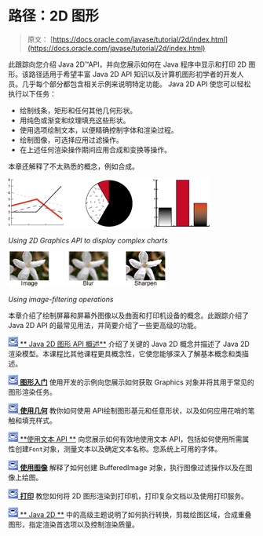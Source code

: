 # 路径：2D 图​​形

> 原文： [https://docs.oracle.com/javase/tutorial/2d/index.html](https://docs.oracle.com/javase/tutorial/2d/index.html)

此跟踪向您介绍 Java 2D™API，并向您展示如何在 Java 程序中显示和打印 2D 图形。该路径适用于希望丰富 Java 2D API 知识以及计算机图形初学者的开发人员。几乎每个部分都包含相关示例来说明特定功能。 Java 2D API 使您可以轻松执行以下任务：

*   绘制线条，矩形和任何其他几何形状。
*   用纯色或渐变和纹理填充这些形状。
*   使用选项绘制文本，以便精确控制字体和渲染过程。
*   绘制图像，可选择应用过滤操作。
*   在上述任何渲染操作期间应用合成和变换等操作。

本章还解释了不太熟悉的概念，例如合成。

![This figure represents different graphics capabilities](img/ab6f113705b0de1a82a47b489c340e34.jpg)

_Using 2D Graphics API to display complex charts_

![This figure represents the using of filtering operation](img/7d50c1dc185967990d0b6b051f9b0cd2.jpg)

_Using image-filtering operations_

本章介绍了绘制屏幕和屏幕外图像以及曲面和打印机设备的概念。此跟踪介绍了 Java 2D API 的最常见用法，并简要介绍了一些更高级的功能。

[![Trail icon](img/0689397fa9cc4e369d63fc92b3bb6f38.jpg) ** Java 2D 图形 API 概述**](overview/index.html) 介绍了关键的 Java 2D 概念并描述了 Java 2D 渲染模型。本课程比其他课程更具概念性，它使您能够深入了解基本概念和类描述。

[![Trail icon](img/0689397fa9cc4e369d63fc92b3bb6f38.jpg) **图形入门**](basic2d/index.html) 使用开发的示例向您展示如何获取 Graphics 对象并将其用于常见的图形渲染任务。

[![Trail icon](img/0689397fa9cc4e369d63fc92b3bb6f38.jpg) **使用几何**](geometry/index.html) 教你如何使用 API​​绘制图形基元和任意形状，以及如何应用花哨的笔触和填充样式。

[![Trail icon](img/0689397fa9cc4e369d63fc92b3bb6f38.jpg) **使用文本 API **](text/index.html) 向您展示如何有效地使用文本 API，包括如何使用所需属性创建`Font`对象，测量文本以及确定文本名称。您系统上可用的字体。

[![Trail icon](img/0689397fa9cc4e369d63fc92b3bb6f38.jpg) **使用图像**](images/index.html) 解释了如何创建 BufferedImage 对象，执行图像过滤操作以及在图像上绘图。

[![Trail icon](img/0689397fa9cc4e369d63fc92b3bb6f38.jpg) **打印**](printing/index.html) 教您如何将 2D 图形渲染到打印机，打印复杂文档以及使用打印服务。

[![Trail icon](img/0689397fa9cc4e369d63fc92b3bb6f38.jpg) ** Java 2D **](advanced/index.html) 中的高级主题说明了如何执行转换，剪裁绘图区域，合成重叠图形，指定渲染首选项以及控制渲染质量。